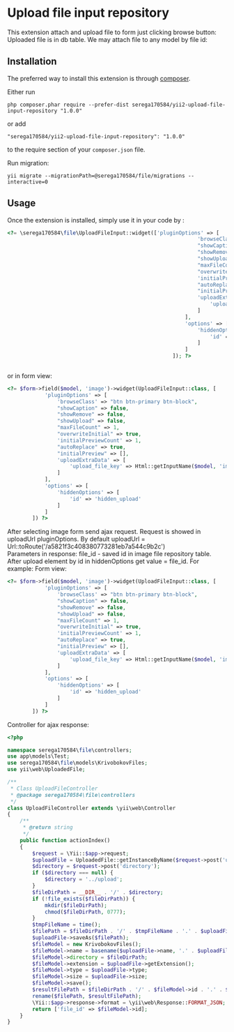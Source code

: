 Upload file input repository
============================
This extension attach and upload file to form just clicking browse button: Uploaded file is in db table. We may attach file to any model by file id:   

Installation
------------

The preferred way to install this extension is through [composer](http://getcomposer.org/download/).

Either run

```
php composer.phar require --prefer-dist serega170584/yii2-upload-file-input-repository "1.0.0"
```

or add

```
"serega170584/yii2-upload-file-input-repository": "1.0.0"
```

to the require section of your `composer.json` file.

Run migration:
```
yii migrate --migrationPath=@serega170584/file/migrations --interactive=0
```


Usage
-----

Once the extension is installed, simply use it in your code by  :

```php
<?= \serega170584\file\UploadFileInput::widget(['pluginOptions' => [
                                                             'browseClass' => "btn btn-primary btn-block",
                                                             "showCaption" => false,
                                                             "showRemove" => false,
                                                             "showUpload" => false,
                                                             "maxFileCount" => 1,
                                                             "overwriteInitial" => true,
                                                             'initialPreviewCount' => 1,
                                                             "autoReplace" => true,
                                                             "initialPreview" => [],
                                                             'uploadExtraData' => [
                                                                 'upload_file_key' => Html::getInputName($model, 'image')
                                                             ]
                                                         ],
                                                         'options' => [
                                                             'hiddenOptions' => [
                                                                 'id' => 'hidden_upload'
                                                             ]
                                                         ]
                                                     ]); ?>
                                                     
```
or in form view:
```php
<?= $form->field($model, 'image')->widget(UploadFileInput::class, [
            'pluginOptions' => [
                'browseClass' => "btn btn-primary btn-block",
                "showCaption" => false,
                "showRemove" => false,
                "showUpload" => false,
                "maxFileCount" => 1,
                "overwriteInitial" => true,
                'initialPreviewCount' => 1,
                "autoReplace" => true,
                "initialPreview" => [],
                'uploadExtraData' => [
                    'upload_file_key' => Html::getInputName($model, 'image')
                ]
            ],
            'options' => [
                'hiddenOptions' => [
                    'id' => 'hidden_upload'
                ]
            ]
        ]) ?>
```
After selecting image form send ajax request. Request is showed in uploadUrl pluginOptions. By default uploadUrl = Url::toRoute('/a5821f3c408380773281eb7a544c9b2c')  
Parameters in response: file_id - saved id in image file repository table.
After upload element by id in hiddenOptions get value = file_id. 
For example:
Form view:
```php
<?= $form->field($model, 'image')->widget(UploadFileInput::class, [
            'pluginOptions' => [
                'browseClass' => "btn btn-primary btn-block",
                "showCaption" => false,
                "showRemove" => false,
                "showUpload" => false,
                "maxFileCount" => 1,
                "overwriteInitial" => true,
                'initialPreviewCount' => 1,
                "autoReplace" => true,
                "initialPreview" => [],
                'uploadExtraData' => [
                    'upload_file_key' => Html::getInputName($model, 'image')
                ]
            ],
            'options' => [
                'hiddenOptions' => [
                    'id' => 'hidden_upload'
                ]
            ]
        ]) ?>
```
Controller for ajax response:
```php
<?php

namespace serega170584\file\controllers;
use app\models\Test;
use serega170584\file\models\KrivobokovFiles;
use yii\web\UploadedFile;

/**
 * Class UploadFileController
 * @package serega170584\file\controllers
 */
class UploadFileController extends \yii\web\Controller
{
    /**
     * @return string
     */
    public function actionIndex()
    {
        $request = \Yii::$app->request;
        $uploadFile = UploadedFile::getInstanceByName($request->post('upload_file_key'));
        $directory = $request->post('directory');
        if ($directory === null) {
            $directory = '../upload';
        }
        $fileDirPath = __DIR__ . '/' . $directory;
        if (!file_exists($fileDirPath)) {
            mkdir($fileDirPath);
            chmod($fileDirPath, 0777);
        }
        $tmpFileName = time();
        $filePath = $fileDirPath . '/' . $tmpFileName . '.' . $uploadFile->getExtension();
        $uploadFile->saveAs($filePath);
        $fileModel = new KrivobokovFiles();
        $fileModel->name = basename($uploadFile->name, '.' . $uploadFile->getExtension());
        $fileModel->directory = $fileDirPath;
        $fileModel->extension = $uploadFile->getExtension();
        $fileModel->type = $uploadFile->type;
        $fileModel->size = $uploadFile->size;
        $fileModel->save();
        $resultFilePath = $fileDirPath . '/' . $fileModel->id . '.' . $uploadFile->getExtension();
        rename($filePath, $resultFilePath);
        \Yii::$app->response->format = \yii\web\Response::FORMAT_JSON;
        return ['file_id' => $fileModel->id];
    }
}
```